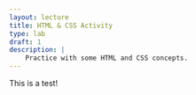 ```yaml
---
layout: lecture
title: HTML & CSS Activity
type: lab
draft: 1
description: |
    Practice with some HTML and CSS concepts.
---
```


This is a test!